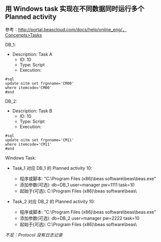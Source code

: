 ## 用 Windows task 实现在不同数据同时运行多个 Planned activity

参考：http://portal.beascloud.com/docs/help/online_eng/，Concenpts>Tasks

DB_1:

- Description: Task A
	* ID: 10
	* Type: Script
	* Execution:

```
#sqlupdate oitm set frgnname='CM00'where itemcode='CM00'#end
```
DB_2:

- Description: Task B
	* ID: 10
	* Type: Script
	* Execution:

```
#sqlupdate oitm set frgnname='CM11'where itemcode='CM11'#end
```

Windows Task:

- Task_1 对应 DB_1 的 Planned activity 10:

	* 程序或脚本: "C:\Program Files (x86)\beas software\beas\beas.exe"
	* 添加参数(可选): db=DB_1 user=manager pw=1111 task=10
	* 起始于(可选): C:\Program Files (x86)\beas software\beas\

- Task_2 对应 DB_2 的 Planned activity 10:

	* 程序或脚本: "C:\Program Files (x86)\beas software\beas\beas.exe"
	* 添加参数(可选): db=DB_2 user=manager pw=2222 task=10
	* 起始于(可选): C:\Program Files (x86)\beas software\beas\

*不足：Protocol 没有日志记录*